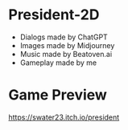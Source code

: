 # President-2D

- Dialogs made by ChatGPT
- Images made by Midjourney 
- Music made by Beatoven.ai
- Gameplay made by me

# Game Preview

https://swater23.itch.io/president
